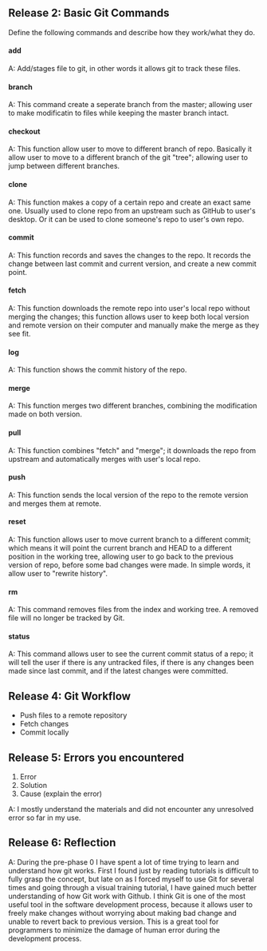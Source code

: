 ## Release 2: Basic Git Commands
Define the following commands and describe how they work/what they do.  


#### add
<!-- Your defnition here -->
A: Add/stages file to git, in other words it allows git to track these files.

#### branch
A: This command create a seperate branch from the master; allowing user to make modificatin to files while keeping the master branch intact. 


#### checkout
A: This function allow user to move to different branch of repo. Basically it allow user to move to a different branch of the git "tree"; allowing user to jump between different branches.
<!-- Your defnition here -->

#### clone
A: This function makes a copy of a certain repo and create an exact same one. Usually used to clone repo from an upstream such as GitHub to user's desktop. Or it can be used to clone someone's repo to user's own repo.
<!-- Your defnition here -->

#### commit
A: This function records and saves the changes to the repo. It records the change between last commit and current version, and create a new commit point.
<!-- Your defnition here -->

#### fetch
A: This function downloads the remote repo into user's local repo without merging the changes; this function allows user to keep both local version and remote version on their computer and manually make the merge as they see fit.
<!-- Your defnition here -->

#### log
A: This function shows the commit history of the repo.
<!-- Your defnition here -->

#### merge
A: This function merges two different branches, combining the modification made on both version. 
<!-- Your defnition here -->

#### pull
A: This function combines "fetch" and "merge"; it downloads the repo from upstream and automatically merges with user's local repo.
<!-- Your defnition here -->

#### push
A: This function sends the local version of the repo to the remote version and merges them at remote.
<!-- Your defnition here -->

#### reset
A: This function allows user to move current branch to a different commit; which means it will point the current branch and HEAD to a different position in the working tree, allowing user to go back to the previous version of repo, before some bad changes were made. In simple words, it allow user to "rewrite history".
<!-- Your defnition here -->

#### rm
A: This command removes files from the index and working tree. A removed file will no longer be tracked by Git.
<!-- Your defnition here -->

#### status
A: This command allows user to see the current commit status of a repo; it will tell the user if there is any untracked files, if there is any changes been made since last commit, and if the latest changes were committed.


## Release 4: Git Workflow

- Push files to a remote repository
- Fetch changes
- Commit locally

## Release 5: Errors you encountered
1. Error
2. Solution
3. Cause (explain the error)

A: I mostly understand the materials and did not encounter any unresolved error so far in my use.

## Release 6: Reflection

A: During the pre-phase 0 I have spent a lot of time trying to learn and understand how git works. First I found just by reading tutorials is difficult to fully grasp the concept, but late on as I forced myself to use Git for several times and going through a visual training tutorial, I have gained much better understanding of how Git work with Github. I think Git is one of the most useful tool in the software development process, because it allows user to freely make changes without worrying about making bad change and unable to revert back to previous version. This is a great tool for programmers to minimize the damage of human error during the development process.

